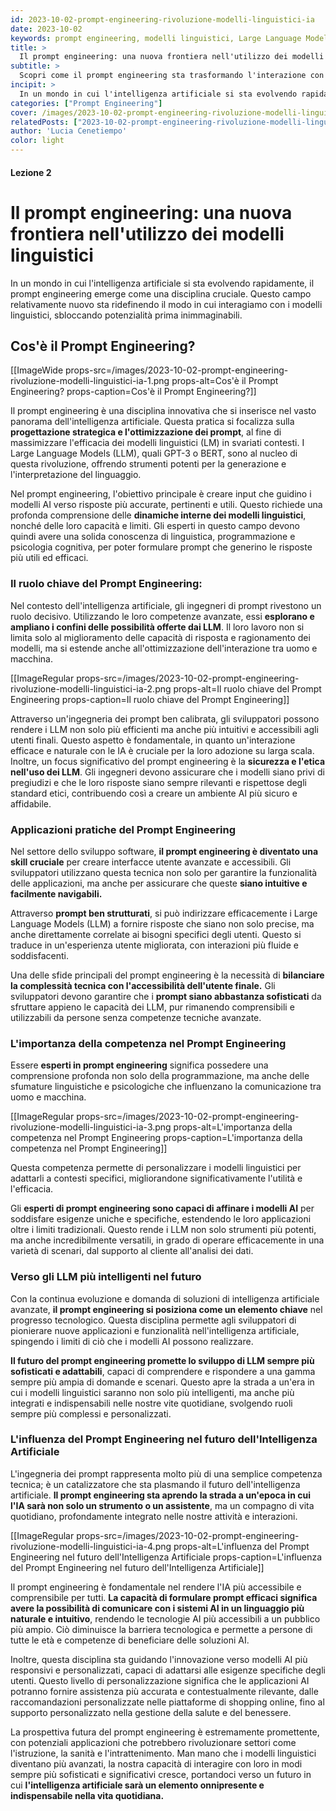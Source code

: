 ```yaml
---
id: 2023-10-02-prompt-engineering-rivoluzione-modelli-linguistici-ia
date: 2023-10-02
keywords: prompt engineering, modelli linguistici, Large Language Models, intelligenza artificiale, applicazioni AI
title: > 
  Il prompt engineering: una nuova frontiera nell'utilizzo dei modelli linguistici
subtitle: >
  Scopri come il prompt engineering sta trasformando l'interazione con i modelli linguistici
incipit: >
  In un mondo in cui l'intelligenza artificiale si sta evolvendo rapidamente, il prompt engineering emerge come una disciplina cruciale. Questo campo relativamente nuovo sta ridefinendo il modo in cui interagiamo con i modelli linguistici, sbloccando potenzialità prima inimmaginabili.
categories: ["Prompt Engineering"]
cover: /images/2023-10-02-prompt-engineering-rivoluzione-modelli-linguistici-ia-cover.png
relatedPosts: ["2023-10-02-prompt-engineering-rivoluzione-modelli-linguistici-ia"]
author: 'Lucia Cenetiempo'
color: light
---
```


#### Lezione 2

# Il prompt engineering: una nuova frontiera nell'utilizzo dei modelli linguistici

In un mondo in cui l'intelligenza artificiale si sta evolvendo rapidamente, il prompt engineering emerge come una disciplina cruciale. Questo campo relativamente nuovo sta ridefinendo il modo in cui interagiamo con i modelli linguistici, sbloccando potenzialità prima inimmaginabili.

## Cos'è il Prompt Engineering?

[[ImageWide props-src=/images/2023-10-02-prompt-engineering-rivoluzione-modelli-linguistici-ia-1.png props-alt=Cos'è il Prompt Engineering? props-caption=Cos'è il Prompt Engineering?]]

Il prompt engineering è una disciplina innovativa che si inserisce nel vasto panorama dell'intelligenza artificiale. Questa pratica si focalizza sulla **progettazione strategica e l'ottimizzazione dei prompt**, al fine di massimizzare l'efficacia dei modelli linguistici (LM) in svariati contesti. I Large Language Models (LLM), quali GPT-3 o BERT, sono al nucleo di questa rivoluzione, offrendo strumenti potenti per la generazione e l'interpretazione del linguaggio.

Nel prompt engineering, l'obiettivo principale è creare input che guidino i modelli AI verso risposte più accurate, pertinenti e utili. Questo richiede una profonda comprensione delle **dinamiche interne dei modelli linguistici**, nonché delle loro capacità e limiti. Gli esperti in questo campo devono quindi avere una solida conoscenza di linguistica, programmazione e psicologia cognitiva, per poter formulare prompt che generino le risposte più utili ed efficaci.


### Il ruolo chiave del Prompt Engineering:

Nel contesto dell'intelligenza artificiale, gli ingegneri di prompt rivestono un ruolo decisivo. Utilizzando le loro competenze avanzate, essi **esplorano e ampliano i confini delle possibilità offerte dai LLM**. Il loro lavoro non si limita solo al miglioramento delle capacità di risposta e ragionamento dei modelli, ma si estende anche all'ottimizzazione dell'interazione tra uomo e macchina.

[[ImageRegular props-src=/images/2023-10-02-prompt-engineering-rivoluzione-modelli-linguistici-ia-2.png props-alt=Il ruolo chiave del Prompt Engineering props-caption=Il ruolo chiave del Prompt Engineering]]

Attraverso un'ingegneria dei prompt ben calibrata, gli sviluppatori possono rendere i LLM non solo più efficienti ma anche più intuitivi e accessibili agli utenti finali. Questo aspetto è fondamentale, in quanto un'interazione efficace e naturale con le IA è cruciale per la loro adozione su larga scala. Inoltre, un focus significativo del prompt engineering è la **sicurezza e l'etica nell'uso dei LLM**. Gli ingegneri devono assicurare che i modelli siano privi di pregiudizi e che le loro risposte siano sempre rilevanti e rispettose degli standard etici, contribuendo così a creare un ambiente AI più sicuro e affidabile.

### Applicazioni pratiche del Prompt Engineering

Nel settore dello sviluppo software, **il prompt engineering è diventato una skill cruciale** per creare interfacce utente avanzate e accessibili. Gli sviluppatori utilizzano questa tecnica non solo per garantire la funzionalità delle applicazioni, ma anche per assicurare che queste **siano intuitive e facilmente navigabili.**  

Attraverso **prompt ben strutturati**, si può indirizzare efficacemente i Large Language Models (LLM) a fornire risposte che siano non solo precise, ma anche direttamente correlate ai bisogni specifici degli utenti. Questo si traduce in un'esperienza utente migliorata, con interazioni più fluide e soddisfacenti.

Una delle sfide principali del prompt engineering è la necessità di **bilanciare la complessità tecnica con l'accessibilità dell'utente finale.** Gli sviluppatori devono garantire che i **prompt siano abbastanza sofisticati** da sfruttare appieno le capacità dei LLM, pur rimanendo comprensibili e utilizzabili da persone senza competenze tecniche avanzate.

### L'importanza della competenza nel Prompt Engineering

Essere **esperti in prompt engineering** significa possedere una comprensione profonda non solo della programmazione, ma anche delle sfumature linguistiche e psicologiche che influenzano la comunicazione tra uomo e macchina.

[[ImageRegular props-src=/images/2023-10-02-prompt-engineering-rivoluzione-modelli-linguistici-ia-3.png props-alt=L'importanza della competenza nel Prompt Engineering props-caption=L'importanza della competenza nel Prompt Engineering]]

Questa competenza permette di personalizzare i modelli linguistici per adattarli a contesti specifici, migliorandone significativamente l'utilità e l'efficacia.

Gli **esperti di prompt engineering sono capaci di affinare i modelli AI** per soddisfare esigenze uniche e specifiche, estendendo le loro applicazioni oltre i limiti tradizionali. Questo rende i LLM non solo strumenti più potenti, ma anche incredibilmente versatili, in grado di operare efficacemente in una varietà di scenari, dal supporto al cliente all'analisi dei dati.

### Verso gli LLM più intelligenti nel futuro

Con la continua evoluzione e domanda di soluzioni di intelligenza artificiale avanzate, **il prompt engineering si posiziona come un elemento chiave** nel progresso tecnologico. Questa disciplina permette agli sviluppatori di pionierare nuove applicazioni e funzionalità nell'intelligenza artificiale, spingendo i limiti di ciò che i modelli AI possono realizzare.

**Il futuro del prompt engineering promette lo sviluppo di LLM sempre più sofisticati e adattabili**, capaci di comprendere e rispondere a una gamma sempre più ampia di domande e scenari. Questo apre la strada a un'era in cui i modelli linguistici saranno non solo più intelligenti, ma anche più integrati e indispensabili nelle nostre vite quotidiane, svolgendo ruoli sempre più complessi e personalizzati.

### L'influenza del Prompt Engineering nel futuro dell'Intelligenza Artificiale

L'ingegneria dei prompt rappresenta molto più di una semplice competenza tecnica; è un catalizzatore che sta plasmando il futuro dell'intelligenza artificiale. **Il prompt engineering sta aprendo la strada a un'epoca in cui l'IA sarà non solo un strumento o un assistente**, ma un compagno di vita quotidiano, profondamente integrato nelle nostre attività e interazioni.


[[ImageRegular props-src=/images/2023-10-02-prompt-engineering-rivoluzione-modelli-linguistici-ia-4.png props-alt=L'influenza del Prompt Engineering nel futuro dell'Intelligenza Artificiale props-caption=L'influenza del Prompt Engineering nel futuro dell'Intelligenza Artificiale]]

Il prompt engineering è fondamentale nel rendere l'IA più accessibile e comprensibile per tutti. **La capacità di formulare prompt efficaci significa avere la possibilità di comunicare con i sistemi AI in un linguaggio più naturale e intuitivo**, rendendo le tecnologie AI più accessibili a un pubblico più ampio. Ciò diminuisce la barriera tecnologica e permette a persone di tutte le età e competenze di beneficiare delle soluzioni AI.

Inoltre, questa disciplina sta guidando l'innovazione verso modelli AI più responsivi e personalizzati, capaci di adattarsi alle esigenze specifiche degli utenti. Questo livello di personalizzazione significa che le applicazioni AI potranno fornire assistenza più accurata e contestualmente rilevante, dalle raccomandazioni personalizzate nelle piattaforme di shopping online, fino al supporto personalizzato nella gestione della salute e del benessere.

La prospettiva futura del prompt engineering è estremamente promettente, con potenziali applicazioni che potrebbero rivoluzionare settori come l'istruzione, la sanità e l'intrattenimento. Man mano che i modelli linguistici diventano più avanzati, la nostra capacità di interagire con loro in modi sempre più sofisticati e significativi cresce, portandoci verso un futuro in cui **l'intelligenza artificiale sarà un elemento onnipresente e indispensabile nella vita quotidiana.**
